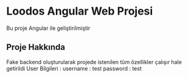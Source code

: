 # Loodos Angular Web Projesi

Bu proje Angular ile geliştirilmiştir 

## Proje Hakkında

Fake backend oluşturularak projede istenilen tüm özellikler çalışır hale getirildi
User Bilgileri : username : test
                 password : test
